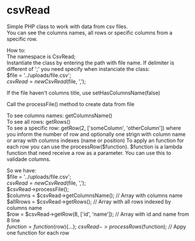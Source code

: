 # csvRead
Simple PHP class to work with data from csv files.  
You can see the columns names, all rows or specific columns from a specific row.

How to:  
The namespace is CsvRead;  
Instantiate the class by entering the path with file name. If delimiter is different of ';' you need specify when instanciate the class:  
 $file = '../uploads/file.csv';  
 $csvRead = new CsvRead($file, ',');  
 
If the file haven't columns title, use setHasColumnsName(false)  

Call the processFile() method to create data from file

To see columns names: getColumnsName()  
To see all rows: getRows()  
To see a specific row: getRow(2, ['someColumn', 'otherColumn']) where you inform the number of row and optionally one strign with column name or array with columns indexes (name or position)
To apply an function for each row you can use the processRow($function). $function is a lambda function that need receive a row as a parameter. You can use this to validade columns.

So we have:  
 $file = '../uploads/file.csv';   
 $csvRead = new CsvRead($file, ',');  
 $csvRead->processFile();  
 $columns = $csvRead->getColumnsName(); // Array with columns name  
 $allRrows = $csvRead->getRows(); // Array with all rows indexed by columns name  
 $row = $csvRead->getRow(8, ['id', 'name']); // Array with id and name from 8 line  
 $function = function($row){...};
 $csvRead->processRows($function); // Appy one function for each row
 
